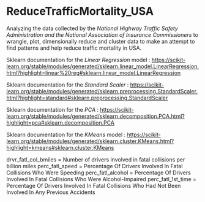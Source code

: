 # ReduceTrafficMortality_USA
Analyzing the data collected by the *National Highway Traffic Safety Administration and the National Association of Insurance Commissioners* to wrangle, plot, dimensionally reduce and cluster data to make an attempt to find patterns and help reduce traffic mortality in USA.

Sklearn documentation for the *Linear Regression* model : https://scikit-learn.org/stable/modules/generated/sklearn.linear_model.LinearRegression.html?highlight=linear%20reg#sklearn.linear_model.LinearRegression

Sklearn documentation for the *Standard Scaler* : https://scikit-learn.org/stable/modules/generated/sklearn.preprocessing.StandardScaler.html?highlight=standard#sklearn.preprocessing.StandardScaler

Sklearn documentation for the *PCA* : https://scikit-learn.org/stable/modules/generated/sklearn.decomposition.PCA.html?highlight=pca#sklearn.decomposition.PCA

Sklearn documentation for the *KMeans* model : https://scikit-learn.org/stable/modules/generated/sklearn.cluster.KMeans.html?highlight=kmeans#sklearn.cluster.KMeans


drvr_fatl_col_bmiles = Number of drivers involved in fatal collisions per billion miles 
perc_fatl_speed = Percentage Of Drivers Involved In Fatal Collisions Who Were Speeding 
perc_fatl_alcohol = Percentage Of Drivers Involved In Fatal Collisions Who Were Alcohol-Impaired 
perc_fatl_1st_time = Percentage Of Drivers Involved In Fatal Collisions Who Had Not Been Involved In Any Previous Accidents 
